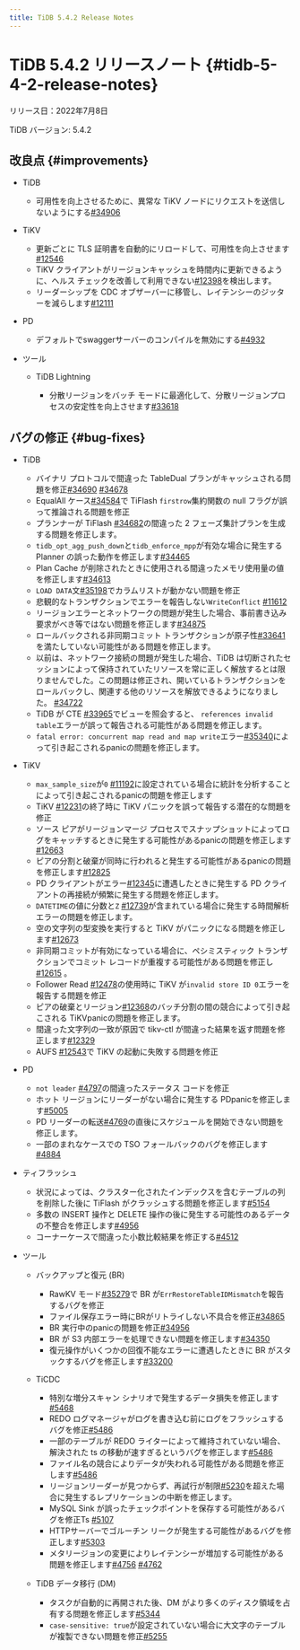 ```yaml
---
title: TiDB 5.4.2 Release Notes
---
```


# TiDB 5.4.2 リリースノート {#tidb-5-4-2-release-notes}

リリース日：2022年7月8日

TiDB バージョン: 5.4.2

## 改良点 {#improvements}

-   TiDB

    -   可用性を向上させるために、異常な TiKV ノードにリクエストを送信しないようにする[#34906](https://github.com/pingcap/tidb/issues/34906)

-   TiKV

    -   更新ごとに TLS 証明書を自動的にリロードして、可用性を向上させます[#12546](https://github.com/tikv/tikv/issues/12546)
    -   TiKV クライアントがリージョンキャッシュを時間内に更新できるように、ヘルス チェックを改善して利用できない[#12398](https://github.com/tikv/tikv/issues/12398)を検出します。
    -   リーダーシップを CDC オブザーバーに移管し、レイテンシーのジッターを減らします[#12111](https://github.com/tikv/tikv/issues/12111)

-   PD

    -   デフォルトでswaggerサーバーのコンパイルを無効にする[#4932](https://github.com/tikv/pd/issues/4932)

-   ツール

    -   TiDB Lightning

        -   分散リージョンをバッチ モードに最適化して、分散リージョンプロセスの安定性を向上させます[#33618](https://github.com/pingcap/tidb/issues/33618)

## バグの修正 {#bug-fixes}

-   TiDB

    -   バイナリ プロトコルで間違った TableDual プランがキャッシュされる問題を修正[#34690](https://github.com/pingcap/tidb/issues/34690) [#34678](https://github.com/pingcap/tidb/issues/34678)
    -   EqualAll ケース[#34584](https://github.com/pingcap/tidb/issues/34584)で TiFlash `firstrow`集約関数の null フラグが誤って推論される問題を修正
    -   プランナーが TiFlash [#34682](https://github.com/pingcap/tidb/issues/34682)の間違った 2 フェーズ集計プランを生成する問題を修正します。
    -   `tidb_opt_agg_push_down`と`tidb_enforce_mpp`が有効な場合に発生する Planner の誤った動作を修正します[#34465](https://github.com/pingcap/tidb/issues/34465)
    -   Plan Cache が削除されたときに使用される間違ったメモリ使用量の値を修正します[#34613](https://github.com/pingcap/tidb/issues/34613)
    -   `LOAD DATA`文[#35198](https://github.com/pingcap/tidb/issues/35198)でカラムリストが動かない問題を修正
    -   悲観的なトランザクションでエラーを報告しない`WriteConflict` [#11612](https://github.com/tikv/tikv/issues/11612)
    -   リージョンエラーとネットワークの問題が発生した場合、事前書き込み要求がべき等ではない問題を修正します[#34875](https://github.com/pingcap/tidb/issues/34875)
    -   ロールバックされる非同期コミット トランザクションが原子性[#33641](https://github.com/pingcap/tidb/issues/33641)を満たしていない可能性がある問題を修正します。
    -   以前は、ネットワーク接続の問題が発生した場合、TiDB は切断されたセッションによって保持されていたリソースを常に正しく解放するとは限りませんでした。この問題は修正され、開いているトランザクションをロールバックし、関連する他のリソースを解放できるようになりました。 [#34722](https://github.com/pingcap/tidb/issues/34722)
    -   TiDB が CTE [#33965](https://github.com/pingcap/tidb/issues/33965)でビューを照会すると、 `references invalid table`エラーが誤って報告される可能性がある問題を修正します。
    -   `fatal error: concurrent map read and map write`エラー[#35340](https://github.com/pingcap/tidb/issues/35340)によって引き起こされるpanicの問題を修正します。

-   TiKV

    -   `max_sample_size`が`0` [#11192](https://github.com/tikv/tikv/issues/11192)に設定されている場合に統計を分析することによって引き起こされるpanicの問題を修正します
    -   TiKV [#12231](https://github.com/tikv/tikv/issues/12231)の終了時に TiKV パニックを誤って報告する潜在的な問題を修正
    -   ソース ピアがリージョンマージ プロセスでスナップショットによってログをキャッチするときに発生する可能性があるpanicの問題を修正します[#12663](https://github.com/tikv/tikv/issues/12663)
    -   ピアの分割と破棄が同時に行われると発生する可能性があるpanicの問題を修正します[#12825](https://github.com/tikv/tikv/issues/12825)
    -   PD クライアントがエラー[#12345](https://github.com/tikv/tikv/issues/12345)に遭遇したときに発生する PD クライアントの再接続が頻繁に発生する問題を修正します。
    -   `DATETIME`の値に分数と`Z` [#12739](https://github.com/tikv/tikv/issues/12739)が含まれている場合に発生する時間解析エラーの問題を修正します。
    -   空の文字列の型変換を実行すると TiKV がパニックになる問題を修正します[#12673](https://github.com/tikv/tikv/issues/12673)
    -   非同期コミットが有効になっている場合に、ペシミスティック トランザクションでコミット レコードが重複する可能性がある問題を修正し[#12615](https://github.com/tikv/tikv/issues/12615) 。
    -   Follower Read [#12478](https://github.com/tikv/tikv/issues/12478)の使用時に TiKV が`invalid store ID 0`エラーを報告する問題を修正
    -   ピアの破棄とリージョン[#12368](https://github.com/tikv/tikv/issues/12368)のバッチ分割の間の競合によって引き起こされる TiKVpanicの問題を修正します。
    -   間違った文字列の一致が原因で tikv-ctl が間違った結果を返す問題を修正します[#12329](https://github.com/tikv/tikv/issues/12329)
    -   AUFS [#12543](https://github.com/tikv/tikv/issues/12543)で TiKV の起動に失敗する問題を修正

-   PD

    -   `not leader` [#4797](https://github.com/tikv/pd/issues/4797)の間違ったステータス コードを修正
    -   ホット リージョンにリーダーがない場合に発生する PDpanicを修正します[#5005](https://github.com/tikv/pd/issues/5005)
    -   PD リーダーの転送[#4769](https://github.com/tikv/pd/issues/4769)の直後にスケジュールを開始できない問題を修正します。
    -   一部のまれなケースでの TSO フォールバックのバグを修正します[#4884](https://github.com/tikv/pd/issues/4884)

-   ティフラッシュ

    -   状況によっては、クラスター化されたインデックスを含むテーブルの列を削除した後に TiFlash がクラッシュする問題を修正します[#5154](https://github.com/pingcap/tiflash/issues/5154)
    -   多数の INSERT 操作と DELETE 操作の後に発生する可能性のあるデータの不整合を修正します[#4956](https://github.com/pingcap/tiflash/issues/4956)
    -   コーナーケースで間違った小数比較結果を修正する[#4512](https://github.com/pingcap/tiflash/issues/4512)

-   ツール

    -   バックアップと復元 (BR)

        -   RawKV モード[#35279](https://github.com/pingcap/tidb/issues/35279)で BR が`ErrRestoreTableIDMismatch`を報告するバグを修正
        -   ファイル保存エラー時にBRがリトライしない不具合を修正[#34865](https://github.com/pingcap/tidb/issues/34865)
        -   BR 実行中のpanicの問題を修正[#34956](https://github.com/pingcap/tidb/issues/34956)
        -   BR が S3 内部エラーを処理できない問題を修正します[#34350](https://github.com/pingcap/tidb/issues/34350)
        -   復元操作がいくつかの回復不能なエラーに遭遇したときに BR がスタックするバグを修正します[#33200](https://github.com/pingcap/tidb/issues/33200)

    -   TiCDC

        -   特別な増分スキャン シナリオで発生するデータ損失を修正します[#5468](https://github.com/pingcap/tiflow/issues/5468)
        -   REDO ログマネージャがログを書き込む前にログをフラッシュするバグを修正[#5486](https://github.com/pingcap/tiflow/issues/5486)
        -   一部のテーブルが REDO ライターによって維持されていない場合、解決された ts の移動が速すぎるというバグを修正します[#5486](https://github.com/pingcap/tiflow/issues/5486)
        -   ファイル名の競合によりデータが失われる可能性がある問題を修正します[#5486](https://github.com/pingcap/tiflow/issues/5486)
        -   リージョンリーダーが見つからず、再試行が制限[#5230](https://github.com/pingcap/tiflow/issues/5230)を超えた場合に発生するレプリケーションの中断を修正します。
        -   MySQL Sink が誤ったチェックポイントを保存する可能性があるバグを修正Ts [#5107](https://github.com/pingcap/tiflow/issues/5107)
        -   HTTPサーバーでゴルーチン リークが発生する可能性があるバグを修正します[#5303](https://github.com/pingcap/tiflow/issues/5303)
        -   メタリージョンの変更によりレイテンシーが増加する可能性がある問題を修正します[#4756](https://github.com/pingcap/tiflow/issues/4756) [#4762](https://github.com/pingcap/tiflow/issues/4762)

    -   TiDB データ移行 (DM)

        -   タスクが自動的に再開された後、DM がより多くのディスク領域を占有する問題を修正します[#5344](https://github.com/pingcap/tiflow/issues/5344)
        -   `case-sensitive: true`が設定されていない場合に大文字のテーブルが複製できない問題を修正[#5255](https://github.com/pingcap/tiflow/issues/5255)
